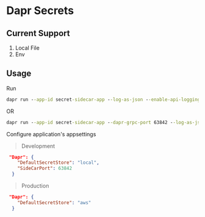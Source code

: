 # Dapr Secrets

## Current Support

1. Local File
2. Env

## Usage

Run

~~~cmd
dapr run --app-id secret-sidecar-app --log-as-json --enable-api-logging --log-level error
~~~

OR

~~~cmd
dapr run --app-id secret-sidecar-app --dapr-grpc-port 63842 --log-as-json --enable-api-logging --log-level error
~~~

Configure application's appsettings

> Development

~~~json
 "Dapr": {
    "DefaultSecretStore": "local",
    "SideCarPort": 63842
  }
~~~

> Production

~~~json
 "Dapr": {
    "DefaultSecretStore": "aws"
  }
~~~
